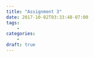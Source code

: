 ```yaml
---
title: "Assignment 3"
date: 2017-10-02T03:33:48-07:00
tags:
    -
categories:
    -
draft: true
---
```



